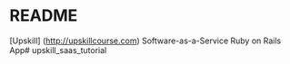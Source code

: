 # README

[Upskill] (http://upskillcourse.com) Software-as-a-Service Ruby on Rails App# upskill_saas_tutorial
